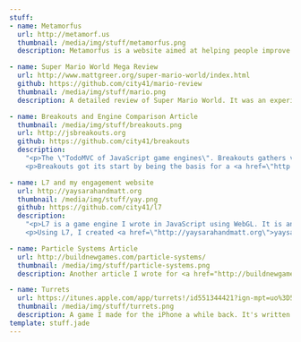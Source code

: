 ```yaml
---
stuff:
- name: Metamorfus
  url: http://metamorf.us
  thumbnail: /media/img/stuff/metamorfus.png
  description: Metamorfus is a website aimed at helping people improve their social skills.The site is written in NodeJS using Restify on the backend, and AngularJS on the frontend.

- name: Super Mario World Mega Review
  url: http://www.mattgreer.org/super-mario-world/index.html
  github: https://github.com/city41/mario-review
  thumbnail: /media/img/stuff/mario.png
  description: A detailed review of Super Mario World. It was an experiment with Om, ClojureScript and HTML5 videos. It contains 53 videos and tends to be a little demanding on browsers :)

- name: Breakouts and Engine Comparison Article
  thumbnail: /media/img/stuff/breakouts.png
  url: http://jsbreakouts.org
  github: https://github.com/city41/breakouts
  description:
    "<p>The \"TodoMVC of JavaScript game engines\". Breakouts gathers various implementations of the game Breakout in different JavaScript game engines. It enables people to explore and play with different engines to see which one fits them best.</p>
    <p>Breakouts got its start by being the basis for a <a href=\"http://buildnewgames.com/game-engine-comparison/\">game engine comparison article</a> that I wrote for <a href=\"http://buildnewgames.com\">buildnewgames.com</a></p>"

- name: L7 and my engagement website
  url: http://yaysarahandmatt.org
  thumbnail: /media/img/stuff/yay.png
  github: https://github.com/city41/l7
  description:
    "<p>L7 is a game engine I wrote in JavaScript using WebGL. It is an experimental, low-res, \"2D voxel\" engine.</p>
    <p>Using L7, I created <a href=\"http://yaysarahandmatt.org\">yaysarahandmatt.org</a>, which celebrates my wife and I getting engaged</p>"

- name: Particle Systems Article
  url: http://buildnewgames.com/particle-systems/
  thumbnail: /media/img/stuff/particle-systems.png
  description: Another article I wrote for <a href="http://buildnewgames.com">buildnewgames.com</a>. This one goes into details of how to create particle systems from the ground up. It includes an interactive particle editor I wrote called <a href="http://github.com/city41/particle.js">particle.js</a>

- name: Turrets
  url: https://itunes.apple.com/app/turrets!/id551344421?ign-mpt=uo%3D5
  thumbnail: /media/img/stuff/turrets.png
  description: A game I made for the iPhone a while back. It's written in Objective-C and OpenGL ES and uses its own engine as it predates Cocos2D and the like.
template: stuff.jade
---
```

